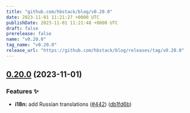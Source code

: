 ```yaml
---
title: "github.com/hbstack/blog/v0.20.0"
date: 2023-11-01 11:21:27 +0000 UTC
publishDate: 2023-11-01 11:21:48 +0000 UTC
draft: false
prerelease: false
name: "v0.20.0"
tag_name: "v0.20.0"
release_url: "https://github.com/hbstack/blog/releases/tag/v0.20.0"
---
```


## [0.20.0](https://github.com/hbstack/blog/compare/v0.19.2...v0.20.0) (2023-11-01)


### Features ✨

* **i18n:** add Russian translations ([#442](https://github.com/hbstack/blog/issues/442)) ([db1fd6b](https://github.com/hbstack/blog/commit/db1fd6b0b91301b304194ecc507884c0f11f2683))
